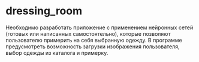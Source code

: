 # dressing_room

Необходимо разработать приложение с применением нейронных сетей (готовых или написанных самостоятельно), которые позволяют пользователю примерить на себя выбранную одежду. В программе предусмотреть возможность загрузки изображения пользователя, выбор одежды из каталога и примерку.
